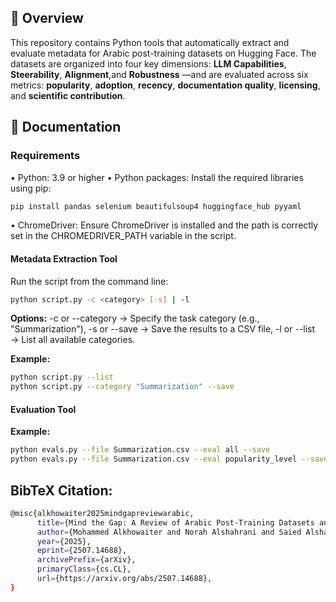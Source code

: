 ## 📄 Overview

This repository contains Python tools that automatically extract and evaluate metadata for Arabic post-training datasets on Hugging Face. The datasets are organized into four key dimensions:  **LLM Capabilities**, **Steerability**, **Alignment**,and **Robustness** —and are evaluated across six metrics: **popularity**, **adoption**, **recency**, **documentation quality**, **licensing**, and **scientific contribution**.

## 📖 Documentation

### Requirements

•	Python: 3.9 or higher
•	Python packages: Install the required libraries using pip:
```bash
pip install pandas selenium beautifulsoup4 huggingface_hub pyyaml
```
•	ChromeDriver: Ensure ChromeDriver is installed and the path is correctly set in the CHROMEDRIVER_PATH variable in the script.
#### Metadata Extraction Tool  
Run the script from the command line:
```bash
python script.py -c <category> [-s] | -l
```
**Options:**
	-c or --category → Specify the task category (e.g., "Summarization"),
	-s or --save → Save the results to a CSV file,
	-l or --list → List all available categories.

**Example:**  
```bash
python script.py --list
python script.py --category "Summarization" --save
```

#### Evaluation Tool  
**Example:**  
```bash
python evals.py --file Summarization.csv --eval all --save
python evals.py --file Summarization.csv --eval popularity_level --save
```

## BibTeX Citation:
```bash
@misc{alkhowaiter2025mindgapreviewarabic,
      title={Mind the Gap: A Review of Arabic Post-Training Datasets and Their Limitations}, 
      author={Mohammed Alkhowaiter and Norah Alshahrani and Saied Alshahrani and Reem I. Masoud and Alaa Alzahrani and Deema Alnuhait and Emad A. Alghamdi and Khalid Almubarak},
      year={2025},
      eprint={2507.14688},
      archivePrefix={arXiv},
      primaryClass={cs.CL},
      url={https://arxiv.org/abs/2507.14688}, 
}
```
